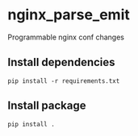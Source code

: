 nginx_parse_emit
===============
Programmable nginx conf changes

## Install dependencies

    pip install -r requirements.txt

## Install package

    pip install .
